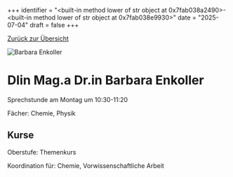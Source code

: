 
+++
identifier = "<built-in method lower of str object at 0x7fab038a2490>-<built-in method lower of str object at 0x7fab038e9930>"
date = "2025-07-04"
draft = false
+++

 [Zurück zur Übersicht](/schule/lehrpersonal/)

<div class="row">
<div class="column">
<img src="/images/personal/Enkoller.jpg" alt="Barbara Enkoller"> 
</div>
<div class="column">

# DIin Mag.a Dr.in  Barbara Enkoller 

Sprechstunde am Montag um 10:30-11:20

Fächer: Chemie,  Physik





## Kurse



Oberstufe: Themenkurs

Koordination für: Chemie, Vorwissenschaftliche Arbeit



</div>
</div> 

